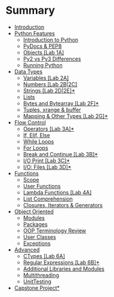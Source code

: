 # Summary

* [Introduction](README.md)
* [Python Features](chapter1/chapter1.md)
  * [Introduction to Python](chapter1/introduction-to-python.md)
  * [PyDocs & PEP8](chapter1/pydocs-and-pep8.md)
  * [Objects \[Lab 1A\]](chapter1/objects.md)
  * [Py2 vs Py3 Differences ](chapter1/py2-vs-py3-differences.md)
  * [Running Python](chapter1/running-python.md)
* [Data Types](chapter2/data-types.md)
  * [Variables \[Lab 2A\]](chapter2/variables.md)
  * [Numbers \[Lab 2B\|2C\]](chapter2/numbers.md)
  * [Strings \[Lab 2D\|2E\]\*](chapter2/strings.md)
  * [Lists](chapter2/lists.md)
  * [Bytes and Bytearray \[Lab 2F\]\*](chapter2/bytearray.md)
  * [Tuples, xrange & buffer](chapter2/tuples.md)
  * [Mapping & Other Types \[Lab 2G\]\*](chapter2/dictionaries.md)
* [Flow Control](chapter3/flow-control.md)
  * [Operators \[Lab 3A\]\*](chapter3/operators.md)
  * [If, Elif, Else](chapter3/if-elif-else.md)
  * [While Loops](chapter3/while-loops.md)
  * [For Loops](chapter3/for-loops.md)
  * [Break and Continue \[Lab 3B\]\*](chapter3/break-and-continue.md)
  * [I/O Print \[Lab 3C\]\*](chapter3/io-print.md)
  * [I/O: Files \[Lab 3D\]\*](chapter3/io-files.md)
* [Functions](functions.md)
  * [Scope](functions/scope.md)
  * [User Functions](user-functions.md)
  * [Lambda Functions \[Lab 4A\]](functions/lambda-functions.md)
  * [List Comprehension](functions/list-comprehension.md)
  * [Closures, Iterators & Generators](functions/closures-iterators-and-generators.md)
* [Object Oriented](chapter5/object-oriented.md)
  * [Modules](chapter5/object-oriented/modules.md)
  * [Packages](chapter5/object-oriented/packages.md)
  * [OOP Terminology Review](chapter5/object-oriented/oop-terminology-review.md)
  * [User Classes](chapter5/object-oriented/user-classes.md)
  * [Exceptions](chapter5/object-oriented/exceptions.md)
* [Advanced](advanced.md)
  * [CTypes \[Lab 6A\]](ctypes.md)
  * [Regular Expressions \[Lab 6B\]\*](regular-expressions.md)
  * [Additional Libraries and Modules](additional-libraries-and-modules.md)
  * [Multithreading](multithreading.md)
  * [UnitTesting](unittesting.md)
* [Capstone Project\*](capstone-project.md)

